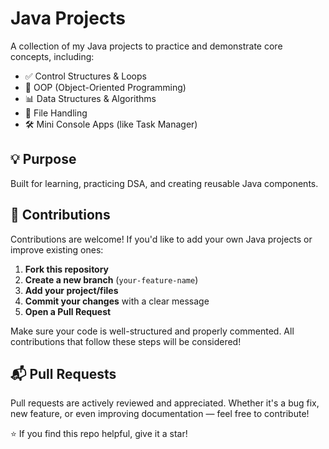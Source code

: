 # Java Projects

A collection of my Java projects to practice and demonstrate core concepts, including:

- ✅ Control Structures & Loops  
- 🧠 OOP (Object-Oriented Programming)  
- 📊 Data Structures & Algorithms  
- 📁 File Handling  
- 🛠️ Mini Console Apps (like Task Manager)

## 💡 Purpose

Built for learning, practicing DSA, and creating reusable Java components.

## 🤝 Contributions

Contributions are welcome! If you'd like to add your own Java projects or improve existing ones:

1. **Fork this repository**
2. **Create a new branch** (`your-feature-name`)
3. **Add your project/files**
4. **Commit your changes** with a clear message
5. **Open a Pull Request**

Make sure your code is well-structured and properly commented. All contributions that follow these steps will be considered!

## 📬 Pull Requests

Pull requests are actively reviewed and appreciated. Whether it's a bug fix, new feature, or even improving documentation — feel free to contribute!

⭐ If you find this repo helpful, give it a star!
